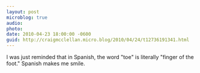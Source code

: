 ```yaml
---
layout: post
microblog: true
audio: 
photo: 
date: 2010-04-23 18:00:00 -0600
guid: http://craigmcclellan.micro.blog/2010/04/24/t12736191341.html
---
```

I was just reminded that in Spanish, the word "toe" is literally "finger of the foot." Spanish makes me smile.
